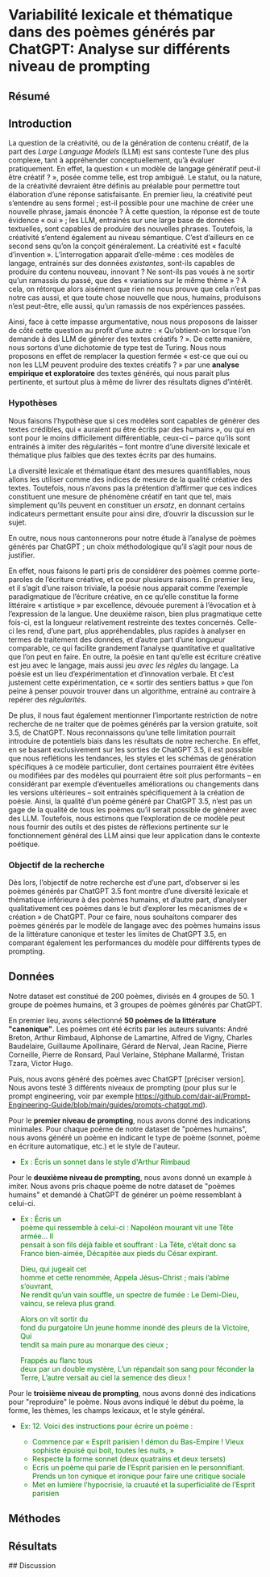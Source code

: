 # Variabilité lexicale et thématique dans des poèmes générés par ChatGPT: Analyse sur différents niveau de prompting

## Résumé 

## Introduction 

La question de la créativité, ou de la génération de contenu créatif, de la part des _Large Language Models_ (LLM) est sans conteste l’une des plus complexe, tant à appréhender conceptuellement, qu’à évaluer pratiquement. En effet, la question « un modèle de langage génératif peut-il être créatif ? », posée comme telle, est trop ambiguë. Le statut, ou la nature, de la créativité devraient être définis au préalable pour permettre tout élaboration d’une réponse satisfaisante. En premier lieu, la créativité peut s’entendre au sens formel ; est-il possible pour une machine de créer une nouvelle phrase, jamais énoncée ? À cette question, la réponse est de toute évidence « oui » ; les LLM, entrainés sur une large base de données textuelles, sont capables de produire des nouvelles phrases. Toutefois, la créativité s’entend également au niveau sémantique. C’est d’ailleurs en ce second sens qu’on la conçoit généralement. La créativité est « faculté d’invention ». L’interrogation apparait d’elle-même : ces modèles de langage, entrainés sur des données _existantes_, sont-ils capables de produire du contenu nouveau, innovant ? Ne sont-ils pas voués à ne sortir qu’un ramassis du passé, que des « variations sur le même thème » ? À cela, on rétorque alors aisément que rien ne nous prouve que cela n’est pas notre cas aussi, et que toute chose nouvelle que nous, humains, produisons n’est peut-être, elle aussi, qu’un ramassis de nos expériences passées. 

Ainsi, face à cette impasse argumentative, nous nous proposons de laisser de côté cette question au profit d’une autre : « Qu’obtient-on lorsque l’on demande à des LLM de générer des textes créatifs ? ». De cette manière, nous sortons d’une dichotomie de type test de Turing. Nous nous proposons en effet de remplacer la question fermée « est-ce que oui ou non les LLM peuvent produire des textes créatifs ? » par une **analyse empirique et exploratoire** des textes générés, qui nous parait plus pertinente, et surtout plus à même de livrer des résultats dignes d’intérêt.

### Hypothèses 

Nous faisons l’hypothèse que si ces modèles sont capables de générer des textes crédibles, qui « auraient pu être écrits par des humains », ou qui en sont pour le moins difficilement différentiable, ceux-ci – parce qu’ils sont entrainés à imiter des régularités – font montre d’une diversité lexicale et thématique plus faibles que des textes écrits par des humains. 

La diversité lexicale et thématique étant des mesures quantifiables, nous allons les utiliser comme des indices de mesure de la qualité créative des textes. Toutefois, nous n’avons pas la prétention d’affirmer que ces indices constituent une mesure de phénomène créatif en tant que tel, mais simplement qu’ils peuvent en constituer un _ersatz_, en donnant certains indicateurs permettant ensuite pour ainsi dire, d’ouvrir la discussion sur le sujet. 

En outre, nous nous cantonnerons pour notre étude à l’analyse de poèmes générés par ChatGPT ; un choix méthodologique qu’il s’agit pour nous de justifier.

En effet, nous faisons le parti pris de considérer des poèmes comme porte-paroles de l’écriture créative, et ce pour plusieurs raisons. En premier lieu, et il s’agit d’une raison triviale, la poésie nous apparait comme l’exemple paradigmatique de l’écriture créative, en ce qu’elle constitue la forme littéraire « artistique » par excellence, dévouée purement à l’évocation et à l’expression de la langue. Une deuxième raison, bien plus pragmatique cette fois-ci, est la longueur relativement restreinte des textes concernés. Celle-ci les rend, d’une part, plus appréhendables, plus rapides à analyser en termes de traitement des données, et d’autre part d’une longueur comparable, ce qui facilite grandement l’analyse quantitative et qualitative que l’on peut en faire. En outre, la poésie en tant qu’elle est écriture créative est jeu avec le langage, mais aussi jeu _avec les règles_ du langage. La poésie est un lieu d’expérimentation et d’innovation verbale. Et c’est justement cette expérimentation, ce « sortir des sentiers battus » que l’on peine à penser pouvoir trouver dans un algorithme, entrainé au contraire à repérer des _régularités_.

De plus, il nous faut également mentionner l’importante restriction de notre recherche de ne traiter que de poèmes générés par la version gratuite, soit 3.5, de ChatGPT. Nous reconnaissons qu’une telle limitation pourrait introduire de potentiels biais dans les résultats de notre recherche. En effet, en se basant exclusivement sur les sorties de ChatGPT 3.5, il est possible que nous reflétions les tendances, les styles et les schémas de génération spécifiques à ce modèle particulier, dont certaines pourraient être évitées ou modifiées par des modèles qui pourraient être soit plus performants – en considérant par exemple d’éventuelles améliorations ou changements dans les versions ultérieures – soit entrainés spécifiquement à la création de poésie. Ainsi, la qualité d’un poème généré par ChatGPT 3.5, n’est pas un gage de la qualité de tous les poèmes qu’il serait possible de générer avec des LLM. Toutefois, nous estimons que l’exploration de ce modèle peut nous fournir des outils et des pistes de réflexions pertinente sur le fonctionnement général des LLM ainsi que leur application dans le contexte poétique.

### Objectif de la recherche

Dès lors, l’objectif de notre recherche est d’une part, d’observer si les poèmes générés par ChatGPT 3.5 font montre d’une diversité lexicale et thématique inférieure à des poèmes humains, et d’autre part, d’analyser qualitativement ces poèmes dans le but d’explorer les mécanismes de « création » de ChatGPT. Pour ce faire, nous souhaitons comparer des poèmes générés par le modèle de langage avec des poèmes humains issus de la littérature canonique et tester les limites de ChatGPT 3.5, en comparant également les performances du modèle pour différents types de prompting.

## Données

Notre dataset est constitué de 200 poèmes, divisés en 4 groupes de 50. 1 groupe de poèmes humains, et 3 groupes de poèmes générés par ChatGPT.

En premier lieu, avons sélectionné **50 poèmes de la littérature "canonique"**. Les poèmes ont été écrits par les auteurs suivants: André Breton, Arthur Rimbaud, Alphonse de Lamartine, Alfred de Vigny, Charles Baudelaire, Guillaume Apollinaire, Gérard de Nerval, Jean Racine, Pierre Corneille, Pierre de Ronsard, Paul Verlaine, Stéphane Mallarmé, Tristan Tzara, Victor Hugo. 

Puis, nous avons généré des poèmes avec ChatGPT [préciser version]. Nous avons testé 3 différents niveaux de prompting (pour plus sur le prompt engineering, voir par exemple https://github.com/dair-ai/Prompt-Engineering-Guide/blob/main/guides/prompts-chatgpt.md). 

Pour le **premier niveau de prompting**, nous avons donné des indications minimales. Pour chaque poème de notre dataset de "poèmes humains", nous avons généré un poème en indicant le type de poème (sonnet, poème en écriture automatique, etc.) et le style de l'auteur.
- <span style="color:green">Ex : Écris un sonnet dans le style d'Arthur Rimbaud</span>

Pour le **deuxième niveau de prompting**, nous avons donné un example à imiter. Nous avons pris chaque poème de notre dataset de "poèmes humains" et demandé à ChatGPT de générer un poème ressemblant à celui-ci. 

- <span style="color:green;white-space:pre-line">Ex : Écris un poème qui ressemble à celui-ci : 
    Napoléon mourant vit une Tête armée… 
    Il pensait à son fils déjà faible et souffrant :
    La Tête, c’était donc sa France bien-aimée,
    Décapitée aux pieds du César expirant.</span>

    <span style="color:green;white-space:pre-line">Dieu, qui jugeait cet homme et cette renommée,
    Appela Jésus-Christ ; mais l’abîme s’ouvrant,
    Ne rendit qu’un vain souffle, un spectre de fumée :
    Le Demi-Dieu, vaincu, se releva plus grand.</span>
    
    <span style="color:green;white-space:pre-line">Alors on vit sortir du fond du purgatoire
    Un jeune homme inondé des pleurs de la Victoire,
    Qui tendit sa main pure au monarque des cieux ;</span>

    <span style="color:green;white-space:pre-line">Frappés au flanc tous deux par un double mystère,
    L’un répandait son sang pour féconder la Terre,
    L’autre versait au ciel la semence des dieux !</span>
 
 
 
 Pour le **troisième niveau de prompting**, nous avons donné des indications pour "reproduire" le poème. Nous avons indiqué le début du poème, la forme, les thèmes, les champs lexicaux, et le style général. 
- <span style="color:green">Ex: 12.	Voici des instructions pour écrire un poème : 
    - Commence par « Esprit parisien ! démon du Bas-Empire !
      Vieux sophiste épuisé qui boit, toutes les nuits, »
    - Respecte la forme sonnet (deux quatrains et deux tersets)
    - Ecris un poème qui parle de l’Esprit parisien en le personnifiant. Prends un ton cynique et ironique pour faire une critique sociale
    - Met en lumière l’hypocrisie, la cruauté et la superficialité de l’Esprit parisien </span>

## Méthodes 

## Résultats 

## Discussion 
